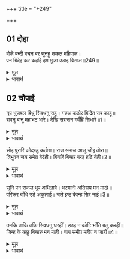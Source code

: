 +++
title = "+249"

+++


## 01 दोहा
बोले बन्दी बचन बर सुनहु सकल महिपाल।  
पन बिदेह कर कहहिं हम भुजा उठाइ बिसाल॥249॥  

<details><summary>मूल</summary>

बोले बन्दी बचन बर सुनहु सकल महिपाल।  
पन बिदेह कर कहहिं हम भुजा उठाइ बिसाल॥249॥  
</details>

<details><summary>भावार्थ</summary>

भाटों ने श्रेष्ठ वचन कहा- हे पृथ्वी की पालना करने वाले सब राजागण! सुनिए। हम अपनी भुजा उठाकर जनकजी का विशाल प्रण कहते हैं-॥249॥  
</details>





## 02 चौपाई
नृप भुजबल बिधु सिवधनु राहू। गरुअ कठोर बिदित सब काहू॥  
रावनु बानु महाभट भारे। देखि सरासन गवँहिं सिधारे॥1॥  

<details><summary>मूल</summary>

नृप भुजबल बिधु सिवधनु राहू। गरुअ कठोर बिदित सब काहू॥  
रावनु बानु महाभट भारे। देखि सरासन गवँहिं सिधारे॥1॥  
</details>

<details><summary>भावार्थ</summary>

राजाओं की भुजाओं का बल चन्द्रमा है, शिवजी का धनुष राहु है, वह भारी है, कठोर है, यह सबको विदित है। बडे भारी योद्धा रावण और बाणासुर भी इस धनुष को देखकर गौं से (चुपके से) चलते बने (उसे उठाना तो दूर रहा, छूने तक की हिम्मत न हुई)॥1॥  
</details>

सोइ पुरारि कोदण्डु कठोरा। राज समाज आजु जोइ तोरा॥  
त्रिभुवन जय समेत बैदेही। बिनहिं बिचार बरइ हठि तेही॥2॥  

<details><summary>मूल</summary>

सोइ पुरारि कोदण्डु कठोरा। राज समाज आजु जोइ तोरा॥  
त्रिभुवन जय समेत बैदेही। बिनहिं बिचार बरइ हठि तेही॥2॥  
</details>

<details><summary>भावार्थ</summary>

उसी शिवजी के कठोर धनुष को आज इस राज समाज में जो भी तोडेगा, तीनों लोकों की विजय के साथ ही उसको जानकीजी बिना किसी विचार के हठपूर्वक वरण करेङ्गी॥2॥  
</details>

सुनि पन सकल भूप अभिलाषे। भटमानी अतिसय मन माखे॥  
परिकर बाँधि उठे अकुलाई। चले इष्ट देवन्ह सिर नाई॥3॥  

<details><summary>मूल</summary>

सुनि पन सकल भूप अभिलाषे। भटमानी अतिसय मन माखे॥  
परिकर बाँधि उठे अकुलाई। चले इष्ट देवन्ह सिर नाई॥3॥  
</details>

<details><summary>भावार्थ</summary>

प्रण सुनकर सब राजा ललचा उठे। जो वीरता के अभिमानी थे, वे मन में बहुत ही तमतमाए। कमर कसकर अकुलाकर उठे और अपने इष्टदेवों को सिर नवाकर चले॥3॥  
</details>

तमकि ताकि तकि सिवधनु धरहीं। उठइ न कोटि भाँति बलु करहीं॥  
जिन्ह के कछु बिचारु मन माहीं। चाप समीप महीप न जाहीं॥4॥  

<details><summary>मूल</summary>

तमकि ताकि तकि सिवधनु धरहीं। उठइ न कोटि भाँति बलु करहीं॥  
जिन्ह के कछु बिचारु मन माहीं। चाप समीप महीप न जाहीं॥4॥  
</details>

<details><summary>भावार्थ</summary>

वे तमककर (बडे ताव से) शिवजी के धनुष की ओर देखते हैं और फिर निगाह जमाकर उसे पकडते हैं, करोडों भाँति से जोर लगाते हैं, पर वह उठता ही नहीं। जिन राजाओं के मन में कुछ विवेक है, वे तो धनुष के पास ही नहीं जाते॥4॥
</details>

